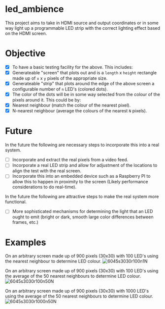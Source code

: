 # led_ambience

This project aims to take in HDMI source and output coordinates or in some way light up a programmable LED strip with the correct lighting effect based on the HDMI screen.

# Objective

- [x] To have a basic testing facility for the above.
This includes:
- [x] Generateable "screen" that plots out and is a `length` x `height` rectangle made up of `x` x `y` pixels of the appropriate size.
- [x] Generateable "strip" that plots around the edge of the above screen a configurable number of `n` LED's (colored dots).
- [x] The color of the dots will be in some way selected from the colour of the pixels around it.
This could be by:
- [x] Nearest neighbour (match the colour of the nearest pixel).
- [x] N-nearest neighbour (average the colours of the nearest `N` pixels).

# Future

In the future the following are necessary steps to incorporate this into a real system.
- [ ] Incorporate and extract the real pixels from a video feed.
- [ ] Incorporate a real LED strip and allow for adjustment of the locations to align the test with the real screen.
- [ ] Incorporate this into an embedded device such as a Raspberry PI to allow this to happen in proximity to the screen (Likely performance considerations to do real-time).

In the future the following are attractive steps to make the real system more functional.
- [ ] More sophisticated mechanisms for determining the light that an LED ought to emit (bright or dark, smooth large color differences between frames, etc.)

# Examples

On an arbitrary screen made up of 900 pixels (30x30) with 100 LED's using the nearest neighbour to determine LED colour.
![6045s3030r100n1N](https://github.com/user-attachments/assets/86311fb8-3c19-4c9c-a296-8b0cb5e75273)

On an arbitrary screen made up of 900 pixels (30x30) with 100 LED's using the average of the 50 nearest neighbours to determine LED colour.
![6045s3030r100n50N](https://github.com/user-attachments/assets/e6585be5-d3a9-43eb-9fab-56448a008a23)

On an arbitrary screen made up of 900 pixels (30x30) with 1000 LED's using the average of the 50 nearest neighbours to determine LED colour.
![6045s3030r1000n50N](https://github.com/user-attachments/assets/44be4194-37bd-4041-91d7-b2f61c65f776)

